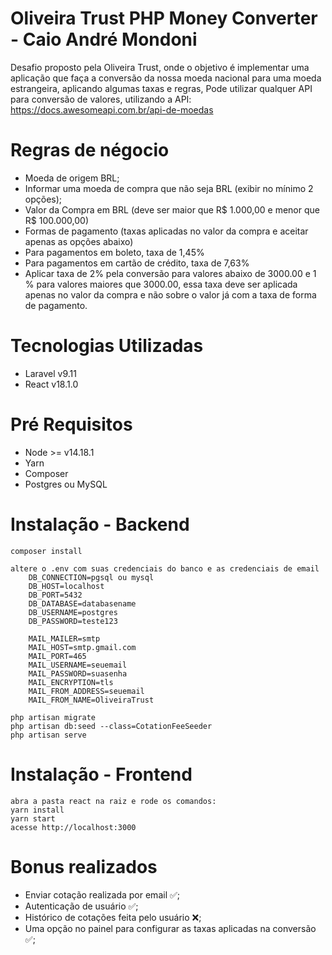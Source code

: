# Oliveira Trust PHP Money Converter - Caio André Mondoni

Desafio proposto pela Oliveira Trust, onde o objetivo é implementar uma aplicação que faça a conversão da nossa moeda nacional para uma moeda estrangeira, aplicando algumas taxas e regras,
Pode utilizar qualquer API para conversão de valores, utilizando a API: https://docs.awesomeapi.com.br/api-de-moedas

# Regras de négocio

* Moeda de origem BRL;
* Informar uma moeda de compra que não seja BRL (exibir no mínimo 2 opções);
* Valor da Compra em BRL (deve ser maior que R$ 1.000,00 e menor que R$ 100.000,00)
* Formas de pagamento (taxas aplicadas no valor da compra e aceitar apenas as opções abaixo)
* Para pagamentos em boleto, taxa de 1,45%
* Para pagamentos em cartão de crédito, taxa de 7,63%
* Aplicar taxa de 2% pela conversão para valores abaixo de 3000.00 e  1 % para valores maiores que 3000.00,
essa taxa deve ser aplicada apenas no valor da compra e não sobre o valor já com a taxa de forma de pagamento.

# Tecnologias Utilizadas

-   Laravel v9.11
-   React v18.1.0

# Pré Requisitos

-   Node >= v14.18.1
-   Yarn
-   Composer
-   Postgres ou MySQL

# Instalação - Backend

    composer install

    altere o .env com suas credenciais do banco e as credenciais de email
        DB_CONNECTION=pgsql ou mysql
        DB_HOST=localhost
        DB_PORT=5432
        DB_DATABASE=databasename
        DB_USERNAME=postgres
        DB_PASSWORD=teste123

        MAIL_MAILER=smtp
        MAIL_HOST=smtp.gmail.com
        MAIL_PORT=465
        MAIL_USERNAME=seuemail
        MAIL_PASSWORD=suasenha
        MAIL_ENCRYPTION=tls
        MAIL_FROM_ADDRESS=seuemail
        MAIL_FROM_NAME=OliveiraTrust

    php artisan migrate
    php artisan db:seed --class=CotationFeeSeeder
    php artisan serve

# Instalação - Frontend

    abra a pasta react na raiz e rode os comandos:
    yarn install
    yarn start
    acesse http://localhost:3000

# Bonus realizados

-   Enviar cotação realizada por email ✅;
-   Autenticação de usuário ✅;
-   Histórico de cotações feita pelo usuário ❌;
-   Uma opção no painel para configurar as taxas aplicadas na conversão ✅;
